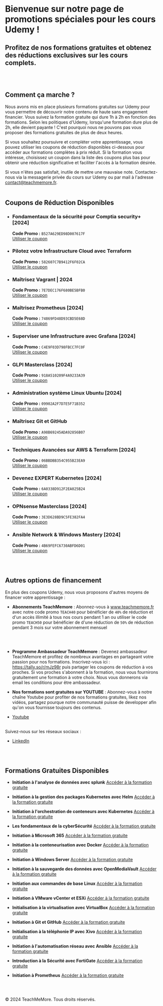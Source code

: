 # Bienvenue sur notre page de promotions spéciales pour les cours Udemy !

## Profitez de nos formations gratuites et obtenez des réductions exclusives sur les cours complets.

<br>
<br>


## Comment ça marche ?

Nous avons mis en place plusieurs formations gratuites sur Udemy pour vous permettre de découvrir notre contenu de haute sans engagement financier. Vous suivez la formation gratuite qui dure 1h à 2h en fonction des formations. Selon les politiques d'Udemy, lorsqu'une formation dure plus de 2h, elle devient payante ! C'est pourquoi nous ne pouvons pas vous proposer des formations gratuites de plus de deux heures. 

Si vous souhaitez poursuivre et compléter votre apprentissage, vous pouvez utiliser les coupons de réduction disponibles ci-dessous pour accéder aux formations complètes à prix réduit. Si la formation vous intéresse, choisissez un coupon dans la liste des coupons plus bas pour obtenir une réduction significative et faciliter l'accès à la formation désirée. 

Si vous n'êtes pas satisfait, inutile de mettre une mauvaise note. Contactez-nous via la messagerie privée du cours sur Udemy ou par mail à l'adresse [contact@teachmemore.fr](mailto:contact@teachmemore.fr). 
<br>
<br>
## Coupons de Réduction Disponibles

- ### **Fondamentaux de la sécurité pour Comptia security+ [2024]**
  **Code Promo :** `B527A629ED98D007617F`  
  [Utiliser le coupon](https://www.udemy.com/course/fondamentaux-de-la-securite-pour-comptia-security/?couponCode=B527A629ED98D007617F)

- ### **Pilotez votre Infrastructure Cloud avec Terraform**
  **Code Promo :** `582607C7B9412F6F02CA`  
  [Utiliser le coupon](https://www.udemy.com/course/pilotez-votre-infrastructure-cloud-avec-terraform/?couponCode=582607C7B9412F6F02C)

- ### **Maîtrisez Vagrant | 2024**
  **Code Promo :** `7E7DEC176F680BE5BFB0`  
  [Utiliser le coupon](https://www.udemy.com/course/vagrant-2023/?couponCode=7E7DEC176F680BE5BFB0)

- ### **Maîtrisez Prometheus [2024]**
  **Code Promo :** `74869FD48D93CBD5E68D`  
  [Utiliser le coupon](https://www.udemy.com/course/prometheus-unlocked-2023/?couponCode=74869FD48D93CBD5E68D)

- ### **Superviser une Infrastructure avec Grafana [2024]**
  **Code Promo :** `C4E9F03D798FBCC7FC0F`  
  [Utiliser le coupon](https://www.udemy.com/course/grafana-essentials-2023/?couponCode=C4E9F03D798FBCC7FC0F)

- ### **GLPI Masterclass [2024]**
  **Code Promo :** `918A510209F4A9233A39`  
  [Utiliser le coupon](https://www.udemy.com/course/glpi-masterclass-2023/?couponCode=918A510209F4A9233A39)

- ### **Administration système Linux Ubuntu [2024]**
  **Code Promo :** `09902A2F7D7E5F71B352`  
  [Utiliser le coupon](https://www.udemy.com/course/ubuntu-unveiled-2023/?couponCode=09902A2F7D7E5F71B352)

- ### **Maîtrisez Git et GitHub**
  **Code Promo :** `A98B69245ADA92856B07`  
  [Utiliser le coupon](https://www.udemy.com/course/maitrisez-git-et-github-2023/?couponCode=A98B69245ADA92856B07)

- ### **Techniques Avancées sur AWS & Terraform [2024]**
  **Code Promo :** `06BBDBB354C955B23EA9`  
  [Utiliser le coupon](https://www.udemy.com/course/cloud-mastery-aws-terraform-2023/?couponCode=06BBDBB354C955B23EA9)

- ### **Devenez EXPERT Kubernetes [2024]**
  **Code Promo :** `6A0338D912F2EA025B24`  
  [Utiliser le coupon](https://www.udemy.com/course/kubernetes-2023/?couponCode=6A0338D912F2EA025B24)

- ### **OPNsense Masterclass [2024]**
  **Code Promo :** `3E3D628BD9C5FE382FA4`  
  [Utiliser le coupon](https://www.udemy.com/course/securiser-un-reseau-avec-opnsense-2023/?couponCode=3E3D628BD9C5FE382FA4)

- ### **Ansible Network & Windows Mastery [2024]**
  **Code Promo :** `4B69FEFC6730ABFD6D01`  
  [Utiliser le coupon](https://www.udemy.com/course/ansible-for-networks-automatisation/?couponCode=4B69FEFC6730ABFD6D01)

<br>
<br>


## Autres options de financement

En plus des coupons Udemy, nous vous proposons d'autres moyens de financer votre apprentissage :

- **Abonnements TeachMemore** : Abonnez-vous à www.teachmemore.fr avec notre code promo `TEACH40` pour bénéficier de `40%` de réduction et d'un accès illimité à tous nos cours pendant 1 an ou utiliser le code promo `TEACH50` pour bénéficier de d'une réduction de `50%` de réduction pendant 3 mois sur votre abonnement mensuel

<br>
<br>

- **Programme Ambassadeur TeachMemore** : Devenez ambassadeur TeachMemore et profitez de nombreux avantages en partageant votre passion pour nos formations.
Inscrivez-vous ici : https://tally.so/r/mJz98r puis partager les coupons de réduction à vos proches. Si vos proches s'abonnent à la formation, nous vous fournirons gratuitement une formation à votre choix. Nous vous donnerons via email les conditions pour être ambassadeur.


- **Nos formations sont gratuites sur YOUTUBE** : Abonnez-vous à notre chaîne Youtube pour profiter de nos formations gratuites, likez nos vidéos, partagez pourque notre communauté puisse de developper afin qu'on vous fournisse toujours des contenus.

- [Youtube](https://www.youtube.com/channel/UCX_iiZxUSDrlqrbMoIsPScQ)
<br>
Suivez-nous sur les réseaux sociaux :

- [LinkedIn](https://www.linkedin.com/in/armel-ngando-27898960/)

<br>
<br>

## Formations Gratuites Disponibles

- **Initiation à l'analyse de données avec splunk**
  [Accéder à la formation gratuite](https://www.udemy.com/course/draft/5993268/?referralCode=8E5AFD760223E7B72E9E)


- **Initiation à la gestion des packages Kubernetes avec Helm**
  [Accéder à la formation gratuite](https://www.udemy.com/course/draft/5992762/?referralCode=93051505F2B8C7452FC8)

- **Initiation à l'orchestration de conteneurs avec Kubernetes**
[Accéder à la formation gratuite]()

- **Les fondamentaux de la cyberSécurité**
[Accéder à la formation gratuite](https://www.udemy.com/course/les-fondamentaux-de-la-cybersecurite/?referralCode=088309052CF1EAE0D8AF)

- **Initiation à Microsoft 365**
[Accéder à la formation gratuite](https://www.udemy.com/course/initiation-a-microsoft-365/?referralCode=DED01D114A8CEE787CBB)

- **Initiation à la conteneurisation avec Docker**
[Accéder à la formation gratuite](https://www.udemy.com/course/initiation-a-la-conteneurisation-avec-docker/?referralCode=7B9870AA68CC678278CA)

- **Initiation à Windows Server**
[Accéder à la formation gratuite](https://www.udemy.com/course/initiation-a-windows-server/?referralCode=8D8DC956D1EC0A8CFBA5)

- **Initiation à la sauvegarde des données avec OpenMediaVault**
[Accéder à la formation gratuite](https://www.udemy.com/course/intiation-a-la-sauvegarde-des-donnees-avec-openmediavault/?referralCode=34604865A9DAE9159195)

- **Initiation aux commandes de base Linux**
[Accéder à la formation gratuite](https://www.udemy.com/course/initiation-aux-commandes-de-bases-linux/?referralCode=E3D692EF11A5974FC062)

- **Initiation à VMware vCenter et ESXi**
[Accéder à la formation gratuite](https://www.udemy.com/course/initiation-a-vmware-vcenter-et-esxi/?referralCode=45BA9D7A603623E815F9)

- **Initialisation à la virtualisation avec VirtualBox**
[Accéder à la formation gratuite](https://www.udemy.com/course/intialisation-a-la-virtualisation-avec-virtualbox/?referralCode=1FB05F3D0286D7D581D6)

- **Initiation à Git et GitHub**
[Accéder à la formation gratuite](https://www.udemy.com/course/initiation-a-git-et-github/?referralCode=4DBCB852679F31947BEC)

- **Initialisation à la téléphonie IP avec Xivo**
[Accéder à la formation gratuite](https://www.udemy.com/course/initialisation-a-la-telephonie-ip-avec-xivo/?referralCode=4A512BF50627D246A1C1)

- **Initiation à l'automatisation réseau avec Ansible**
[Accéder à la formation gratuite](https://www.udemy.com/course/initiation-a-lautomatisation-reseau-avec-ansible/?referralCode=B2F63FC7BC6043318DAC)

- **Introduction à la Sécurité avec FortiGate**
[Accéder à la formation gratuite](https://www.udemy.com/course/introduction-a-la-securite-avec-fortigate/?referralCode=43A72872F07A62F29FF0)

- **Initiation à Prometheus**
[Accéder à la formation gratuite](https://www.udemy.com/course/draft/5991448/?referralCode=690840FB022C929CE9D3)
<br>
<br>


&copy; 2024 TeachMeMore. Tous droits réservés.

